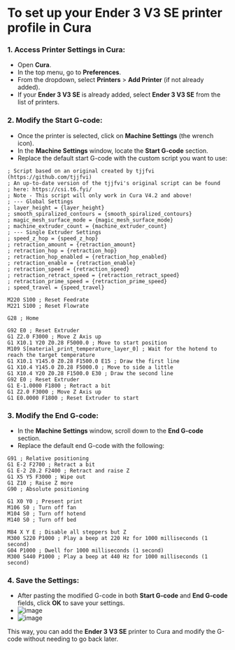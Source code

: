 # **To set up your Ender 3 V3 SE printer profile in Cura**

### 1. **Access Printer Settings in Cura:**
   - Open **Cura**.
   - In the top menu, go to **Preferences**.
   - From the dropdown, select **Printers** > **Add Printer** (if not already added).
   - If your **Ender 3 V3 SE** is already added, select **Ender 3 V3 SE** from the list of printers.

### 2. **Modify the Start G-code:**
   - Once the printer is selected, click on **Machine Settings** (the wrench icon).
   - In the **Machine Settings** window, locate the **Start G-code** section.
   - Replace the default start G-code with the custom script you want to use:

   ```gcode
   ; Script based on an original created by tjjfvi (https://github.com/tjjfvi) 
   ; An up-to-date version of the tjjfvi's original script can be found
   ; here: https://csi.t6.fyi/
   ; Note - This script will only work in Cura V4.2 and above!
   ; --- Global Settings
   ; layer_height = {layer_height}
   ; smooth_spiralized_contours = {smooth_spiralized_contours}
   ; magic_mesh_surface_mode = {magic_mesh_surface_mode}
   ; machine_extruder_count = {machine_extruder_count}
   ; --- Single Extruder Settings
   ; speed_z_hop = {speed_z_hop}
   ; retraction_amount = {retraction_amount}
   ; retraction_hop = {retraction_hop}
   ; retraction_hop_enabled = {retraction_hop_enabled}
   ; retraction_enable = {retraction_enable}
   ; retraction_speed = {retraction_speed}
   ; retraction_retract_speed = {retraction_retract_speed}
   ; retraction_prime_speed = {retraction_prime_speed}
   ; speed_travel = {speed_travel}

   M220 S100 ; Reset Feedrate
   M221 S100 ; Reset Flowrate

   G28 ; Home

   G92 E0 ; Reset Extruder
   G1 Z2.0 F3000 ; Move Z Axis up
   G1 X10.1 Y20 Z0.28 F5000.0 ; Move to start position
   M109 S[material_print_temperature_layer_0] ; Wait for the hotend to reach the target temperature
   G1 X10.1 Y145.0 Z0.28 F1500.0 E15 ; Draw the first line
   G1 X10.4 Y145.0 Z0.28 F5000.0 ; Move to side a little
   G1 X10.4 Y20 Z0.28 F1500.0 E30 ; Draw the second line
   G92 E0 ; Reset Extruder
   G1 E-1.0000 F1800 ; Retract a bit
   G1 Z2.0 F3000 ; Move Z Axis up
   G1 E0.0000 F1800 ; Reset Extruder to start
   ```

### 3. **Modify the End G-code:**
   - In the **Machine Settings** window, scroll down to the **End G-code** section.
   - Replace the default end G-code with the following:

   ```gcode
   G91 ; Relative positioning
   G1 E-2 F2700 ; Retract a bit
   G1 E-2 Z0.2 F2400 ; Retract and raise Z
   G1 X5 Y5 F3000 ; Wipe out
   G1 Z10 ; Raise Z more
   G90 ; Absolute positioning

   G1 X0 Y0 ; Present print
   M106 S0 ; Turn off fan
   M104 S0 ; Turn off hotend
   M140 S0 ; Turn off bed

   M84 X Y E ; Disable all steppers but Z
   M300 S220 P1000 ; Play a beep at 220 Hz for 1000 milliseconds (1 second)
   G04 P1000 ; Dwell for 1000 milliseconds (1 second)
   M300 S440 P1000 ; Play a beep at 440 Hz for 1000 milliseconds (1 second)
   ```

### 4. **Save the Settings:**
   - After pasting the modified G-code in both **Start G-code** and **End G-code** fields, click **OK** to save your settings.
   - ![image](https://github.com/user-attachments/assets/982e40a2-b9bd-4665-ac44-6cd6c7caa50f)
   - ![image](https://github.com/user-attachments/assets/b0d465e0-13c5-40d5-a872-ebf0bf3878dc)



This way, you can add the **Ender 3 V3 SE** printer to Cura and modify the G-code without needing to go back later.
